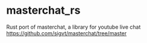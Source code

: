 # masterchat_rs
Rust port of masterchat, a library for youtube live chat
https://github.com/sigvt/masterchat/tree/master
